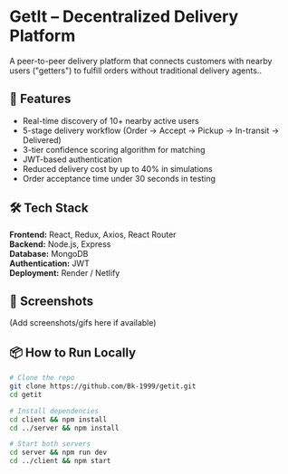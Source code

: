 # GetIt – Decentralized Delivery Platform

A peer-to-peer delivery platform that connects customers with nearby users ("getters") to fulfill orders without traditional delivery agents..

## 🚀 Features

- Real-time discovery of 10+ nearby active users
- 5-stage delivery workflow (Order → Accept → Pickup → In-transit → Delivered)
- 3-tier confidence scoring algorithm for matching
- JWT-based authentication
- Reduced delivery cost by up to 40% in simulations
- Order acceptance time under 30 seconds in testing

## 🛠️ Tech Stack

**Frontend:** React, Redux, Axios, React Router  
**Backend:** Node.js, Express  
**Database:** MongoDB  
**Authentication:** JWT  
**Deployment:** Render / Netlify  

## 📸 Screenshots

(Add screenshots/gifs here if available)

## 📦 How to Run Locally

```bash
# Clone the repo
git clone https://github.com/Bk-1999/getit.git
cd getit

# Install dependencies
cd client && npm install
cd ../server && npm install

# Start both servers
cd server && npm run dev
cd ../client && npm start
